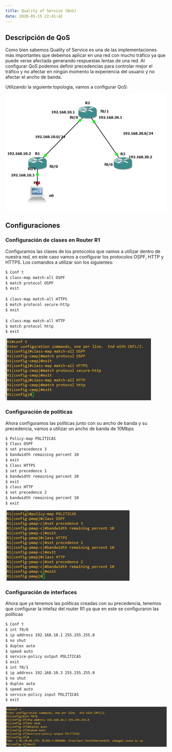 ```yaml
---
title: Quality of Service (QoS)
date: 2020-05-15 22:41:42
---
```


## Descripción de QoS
Como bien sabemos Quality of Service es una de las implementaciones más importantes que debemos aplicar en una red con mucho tráfico ya que puede verse afectada generando respuestas lentas de una red.
Al configurar QoS podemos definir precedencias para controlar mejor el tráfico y no afectar en ningún momento la experiencia del usuario y no afectar el ancho de banda.

Utilizando la siguiente topología, vamos a configurar QoS:

![Topologia](../topologia_qos.jpg)

## Configuraciones
### Configuración de clases en Router R1
Configuramos las clases de los protocolos que vamos a utilizar dentro de nuestra red, en este caso vamos a configurar los protocolos OSPF, HTTP y HTTPS. Los comandos a utilizar son los siguientes:

``` bash
$ Conf t
$ class-map match-all OSPF
$ match protocol OSPF
$ exit
  
$ class-map match-all HTTPS
$ match protocol secure-http
$ exit
  
$ class-map match-all HTTP
$ match protocol http
$ exit
```
![Clases](../cmd1_qos.jpg)

### Configuración de políticas
Ahora configuramos las políticas junto con su ancho de banda y su precedencia, vamos a utilizar un ancho de banda de 10Mbps
``` bash
$ Policy-map POLITICAS
$ Class OSPF
$ set precedence 3
$ bandwidth remaining percent 10
$ exit
$ Class HTTPS
$ set precedence 1
$ bandwidth remaining percent 10
$ exit
$ class HTTP
$ set precedence 2
$ bandwidth remaining percent 10
$ exit
```
![Políticas](../cmd2_qos.jpg)

### Configuración de interfaces
Ahora que ya tenemos las políticas creadas con su precedencia, tenemos que configurar la intefaz del router R1 ya que en este se configuraron las políticas

``` bash
$ Conf t
$ int f0/0
$ ip address 192.168.10.1 255.255.255.0
$ no shut
$ duplex auto
$ speed auto
$ service-policy output POLITICAS
$ exit
$ int f0/1
$ ip address 192.168.10.3 255.255.255.0
$ no shut
$ duplex auto
$ speed auto
$ service-policy input POLITICAS
$ exit

```
![Interfaces](../cmd3_qos.jpg)
